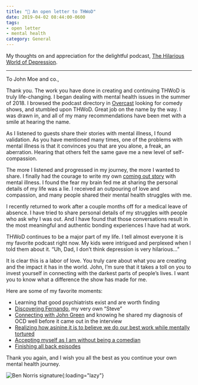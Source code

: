 ```yaml
---
title: "📝 An open letter to THWoD"
date: 2019-04-02 08:44:00-0600
tags:
- open letter
- mental health
category: General
---
```


My thoughts on and appreciation for the delightful podcast, [The Hilarious World of Depression](http://hilariousworld.org).

***

To John Moe and co.,

Thank you. The work you have done in creating and continuing THWoD is truly life-changing. I began dealing with mental health issues in the summer of 2018. I browsed the podcast directory in [Overcast](https://overcast.fm) looking for comedy shows, and stumbled upon THWoD. Great job on the name by the way. I was drawn in, and all of my many recommendations have been met with a smile at hearing the name.

As I listened to guests share their stories with mental illness, I found validation. As you have mentioned many times, one of the problems with mental illness is that it convinces you that are you alone, a freak, an aberration. Hearing that others felt the same gave me a new level of self-compassion.

The more I listened and progressed in my journey, the more I wanted to share. I finally had the courage to write my own [coming out story](https://www.bennorris.com/2019/01/26/coming-out) with mental illness. I found the fear my brain fed me at sharing the personal details of my life was a lie. I received an outpouring of love and compassion, and many people shared their mental health struggles with me.

I recently returned to work after a couple months off for a medical leave of absence. I have tried to share personal details of my struggles with people who ask why I was out. And I have found that those conversations result in the most meaningful and authentic bonding experiences I have had at work.

THWoD continues to be a major part of my life. I tell almost everyone it is my favorite podcast right now. My kids were intrigued and perplexed when I told them about it. “Uh, Dad, I don’t think depression is very hilarious…”

It is clear this is a labor of love. You truly care about what you are creating and the impact it has in the world. John, I’m sure that it takes a toll on you to invest yourself in connecting with the darkest parts of people’s lives. I want you to know what a difference the show has made for me.

Here are some of my favorite moments:

- Learning that good psychiatrists exist and are worth finding
- [Discovering Fernando](https://www.bennorris.com/2019/03/26/what-intrusive-thoughts-feel-like), my very own “Steve”
- [Connecting with John Green](https://www.bennorris.com/2019/01/26/a-perfect-episode) and knowing he shared my diagnosis of OCD well before it came out in the interview
- [Realizing how asinine it is to believe we do our best work while mentally tortured](https://www.bennorris.com/2019/02/11/playing-through-injuries)
- [Accepting myself as I am without being a comedian](https://www.bennorris.com/2019/04/01/not-a-comedian)
- [Finishing all back episodes](https://bennorris.com/2019/03/11/just-finished-season-3)

Thank you again, and I wish you all the best as you continue your own mental health journey.

![Ben Norris signature](https://media.bennorris.com/images/bennorris/uploads/2019/29fa5d6acd.png){:loading="lazy"}